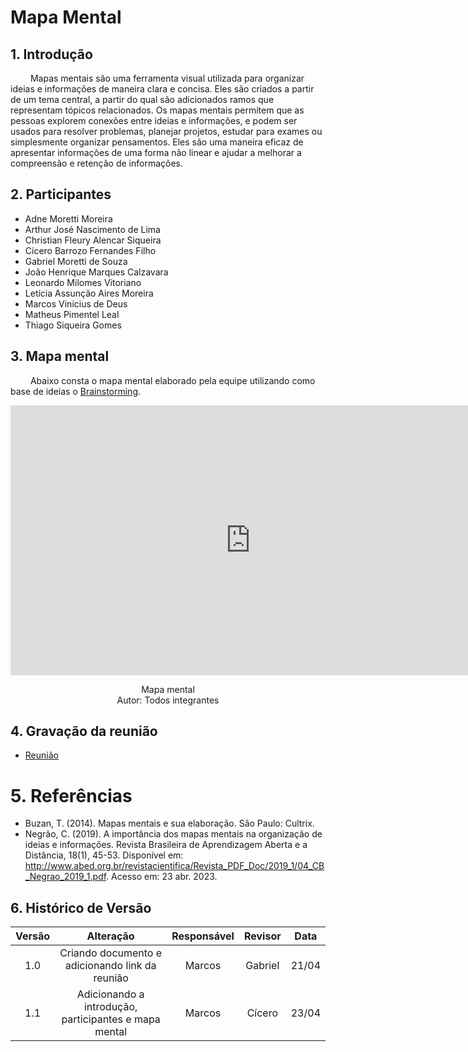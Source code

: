 # Mapa Mental

## 1. Introdução

&emsp;&emsp; Mapas mentais são uma ferramenta visual utilizada para organizar ideias e informações de maneira clara e concisa. Eles são criados a partir de um tema central, a partir do qual são adicionados ramos que representam tópicos relacionados. Os mapas mentais permitem que as pessoas explorem conexões entre ideias e informações, e podem ser usados para resolver problemas, planejar projetos, estudar para exames ou simplesmente organizar pensamentos. Eles são uma maneira eficaz de apresentar informações de uma forma não linear e ajudar a melhorar a compreensão e retenção de informações.

## 2. Participantes

- Adne Moretti Moreira
- Arthur José Nascimento de Lima
- Christian Fleury Alencar Siqueira
- Cícero Barrozo Fernandes Filho
- Gabriel Moretti de Souza
- João Henrique Marques Calzavara
- Leonardo Milomes Vitoriano
- Letícia Assunção Aires Moreira
- Marcos Vinicius de Deus
- Matheus Pimentel Leal
- Thiago Siqueira Gomes

## 3. Mapa mental

&emsp;&emsp; Abaixo consta o mapa mental elaborado pela equipe utilizando como base de ideias o [Brainstorming](../Base/Brainstorming.md).

<iframe width="768" height="432" src="https://miro.com/app/live-embed/uXjVMR5ENS8=/?moveToViewport=-42705,493,30166,23057&embedId=786895539513" frameborder="0" scrolling="no" allow="fullscreen; clipboard-read; clipboard-write" allowfullscreen></iframe>

<p align='center'>
Mapa mental <br> Autor: Todos integrantes
</p>

## 4. Gravação da reunião

- [Reunião](https://www.youtube.com/watch?v=WMzMqul7RlM)

# 5. Referências

- Buzan, T. (2014). Mapas mentais e sua elaboração. São Paulo: Cultrix.
- Negrão, C. (2019). A importância dos mapas mentais na organização de ideias e informações. Revista Brasileira de Aprendizagem Aberta e a Distância, 18(1), 45-53. Disponível em: http://www.abed.org.br/revistacientifica/Revista_PDF_Doc/2019_1/04_CB_Negrao_2019_1.pdf. Acesso em: 23 abr. 2023.

## 6. Histórico de Versão

| Versão |      Alteração       |                Responsável                 |    Revisor    | Data  |
| :----: | :------------------: | :----------------------------------------: | :-----------: | :---: | 
| 1.0 | Criando documento e adicionando link da reunião | Marcos | Gabriel | 21/04 |  
| 1.1 | Adicionando a introdução, participantes e mapa mental | Marcos | Cícero | 23/04 |  
